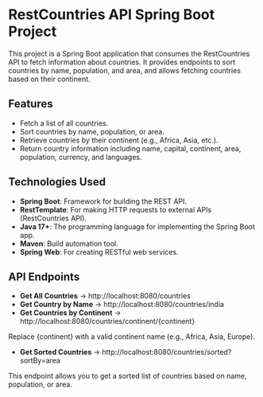 # RestCountries API Spring Boot Project

This project is a Spring Boot application that consumes the RestCountries API to fetch information about countries. It provides endpoints to sort countries by name, population, and area, and allows fetching countries based on their continent.

## Features
- Fetch a list of all countries.
- Sort countries by name, population, or area.
- Retrieve countries by their continent (e.g., Africa, Asia, etc.).
- Return country information including name, capital, continent, area, population, currency, and languages.

## Technologies Used
- **Spring Boot**: Framework for building the REST API.
- **RestTemplate**: For making HTTP requests to external APIs (RestCountries API).
- **Java 17+**: The programming language for implementing the Spring Boot app.
- **Maven**: Build automation tool.
- **Spring Web**: For creating RESTful web services.

## API Endpoints
- **Get All Countries** -> http://localhost:8080/countries
- **Get Country by Name** -> http://localhost:8080/countries/india
- **Get Countries by Continent** -> http://localhost:8080/countries/continent/{continent}

Replace {continent} with a valid continent name (e.g., Africa, Asia, Europe).

- **Get Sorted Countries** -> http://localhost:8080/countries/sorted?sortBy=area

This endpoint allows you to get a sorted list of countries based on name, population, or area.

